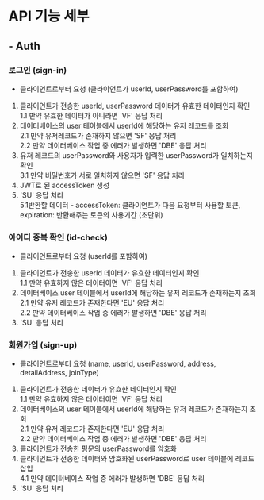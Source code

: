 # API 기능 세부
  
## - Auth

### 로그인 (sign-in)
  
- 클라이언트로부터 요청 (클라이언트가 userId, userPassword를 포함하여)
1. 클라이언트가 전송한 userId, userPassword 데이터가 유효한 데이터인지 확인  
    1.1 만약 유효한 데이터가 아니라면 'VF' 응답 처리
2. 데이터베이스의 user 테이블에서 userId에 해당하는 유저 레코드를 조회  
    2.1 만약 유저레코드가 존재하지 않으면 'SF' 응답 처리  
    2.2 만약 데이터베이스 작업 중 에러가 발생하면 'DBE' 응답 처리
3. 유저 레코드의 userPassword와 사용자가 입력한 userPassword가 일치하는지 확인  
    3.1 만약 비밀번호가 서로 일치하지 않으면 'SF' 응답 처리
4. JWT로 된 accessToken 생성
5. 'SU' 응답 처리  
    5.1반환할 데이터 - accessToken: 클라이언트가 다음 요청부터 사용할 토큰, expiration: 반환해주는 토큰의 사용기간 (초단위)

### 아이디 중복 확인 (id-check)

- 클라이언트로부터 요청  (userId를 포함하여)
1. 클라이언트가 전송한 userId 데이터가 유효한 데이터인지 확인  
    1.1 만약 유효하지 않은 데이터이면 'VF' 응답 처리
2. 데이터베이스 user 테이블에서 userId에 해당하는 유저 레코드가 존재하는지 조회  
    2.1 만약 유저 레코드가 존재한다면 'EU' 응답 처리  
    2.2 만약 데이터베이스 작업 중 에러가 발생하면 'DBE' 응답 처리
3. 'SU' 응답 처리

### 회원가입 (sign-up)

- 클라이언트로부터 요청 (name, userId, userPassword, address, detailAddress, joinType)
1. 클라이언트가 전송한 데이터가 유효한 데이터인지 확인  
    1.1 만약 유효하지 않은 데이터이면 'VF' 응답 처리  
2. 데이터베이스의 user 테이블에서 userId에 해당하는 유저 레코드가 존재하는지 조회  
    2.1 만약 유저 레코드가 존재한다면 'EU' 응답 처리  
    2.2 만약 데이터베이스 작업 중 에러가 발생하면 'DBE' 응답 처리  
3. 클라이언트가 전송한 평문의 userPassword를 암호화
4. 클라이언트가 전송한 데이터와 암호화된 userPassword로 user 테이블에 레코드 삽입  
    4.1 만약 데이터베이스 작업 중 에러가 발생하면 'DBE' 응답 처리
5. 'SU' 응답 처리  